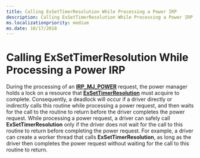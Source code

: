 ```yaml
---
title: Calling ExSetTimerResolution While Processing a Power IRP
description: Calling ExSetTimerResolution While Processing a Power IRP
ms.localizationpriority: medium
ms.date: 10/17/2018
---
```


# Calling ExSetTimerResolution While Processing a Power IRP


During the processing of an [**IRP\_MJ\_POWER**](./irp-mj-power.md) request, the power manager holds a lock on a resource that [**ExSetTimerResolution**](/windows-hardware/drivers/ddi/wdm/nf-wdm-exsettimerresolution) must acquire to complete. Consequently, a deadlock will occur if a driver directly or indirectly calls this routine while processing a power request, and then waits for the call to the routine to return before the driver completes the power request. While processing a power request, a driver can safely call **ExSetTimerResolution** only if the driver does not wait for the call to this routine to return before completing the power request. For example, a driver can create a worker thread that calls **ExSetTimerResolution**, as long as the driver then completes the power request without waiting for the call to this routine to return.

 

